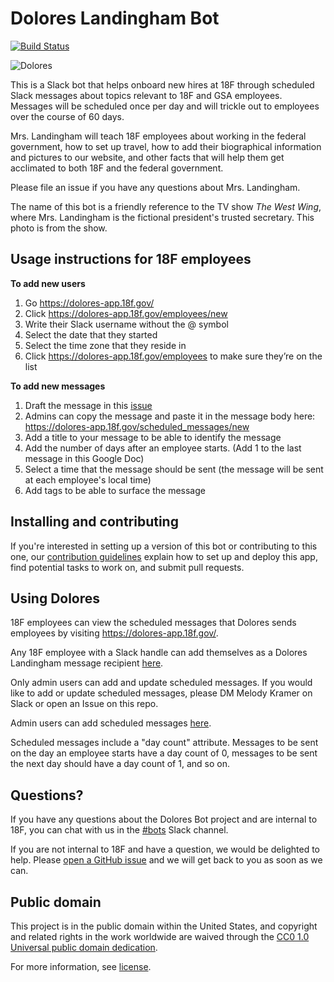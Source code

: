 # Dolores Landingham Bot

[![Build Status](https://travis-ci.org/18F/dolores-landingham-bot.svg?branch=master)](https://travis-ci.org/18F/dolores-landingham-bot)

![Dolores](http://seattletimes.nwsource.com/ABPub/2006/05/11/2002987603.jpg)

This is a Slack bot that helps onboard new hires at 18F through scheduled Slack
messages about topics relevant to 18F and GSA employees. Messages will be
scheduled once per day and will trickle out to employees over the course of 60
days.

Mrs. Landingham will teach 18F employees about working in the federal
government, how to set up travel, how to add their biographical information and
pictures to our website, and other facts that will help them get acclimated to
both 18F and the federal government.

Please file an issue if you have any questions about Mrs. Landingham.

The name of this bot is a friendly reference to the TV show *The West Wing*, where Mrs. Landingham is the fictional president's trusted secretary. This photo is from the show.

## Usage instructions for 18F employees

**To add new users**

1. Go https://dolores-app.18f.gov/
2. Click https://dolores-app.18f.gov/employees/new
3. Write their Slack username without the @ symbol
4. Select the date that they started
5. Select the time zone that they reside in
6. Click https://dolores-app.18f.gov/employees to make sure they’re on the list

**To add new messages**

1. Draft the message in this [issue](https://github.com/18F/dolores-landingham-bot/issues/115)
2. Admins can copy the message and paste it in the message body here: https://dolores-app.18f.gov/scheduled_messages/new
3. Add a title to your message to be able to identify the message
4. Add the number of days after an employee starts. (Add 1 to the last message in this Google Doc)
5. Select a time that the message should be sent (the message will be sent at each employee's local time)
6. Add tags to be able to surface the message

## Installing and contributing

If you're interested in setting up a version of this bot or contributing to this one, our [contribution guidelines](CONTRIBUTING.md) explain how to set up and deploy this app, find potential tasks to work on, and submit pull requests.

## Using Dolores

18F employees can view the scheduled messages that Dolores sends employees by visiting
https://dolores-app.18f.gov/.

Any 18F employee with a Slack handle can add themselves as a Dolores Landingham
message recipient [here](https://dolores-app.18f.gov/).

Only admin users can add and update scheduled messages. If you would like to
add or update scheduled messages, please DM Melody Kramer on Slack or open an
Issue on this repo.

Admin users can add scheduled messages
[here](https://dolores-app.18f.gov/scheduled_messages/new).

Scheduled messages include a "day count" attribute. Messages to be sent on the
day an employee starts have a day count of 0, messages to be sent the next day
should have a day count of 1, and so on.

## Questions?

If you have any questions about the Dolores Bot project and are internal to 18F,
you can chat with us in the [#bots](https://18f.slack.com/messages/bots/) Slack
channel.

If you are not internal to 18F and have a question, we would be delighted to
help. Please [open a GitHub
issue](https://github.com/18F/dolores-landingham-bot/issues/new) and we will get back to
you as soon as we can.

## Public domain

This project is in the public domain within the United States, and
copyright and related rights in the work worldwide are waived through
the [CC0 1.0 Universal public domain dedication](https://creativecommons.org/publicdomain/zero/1.0/).

For more information, see [license](LICENSE.md).
